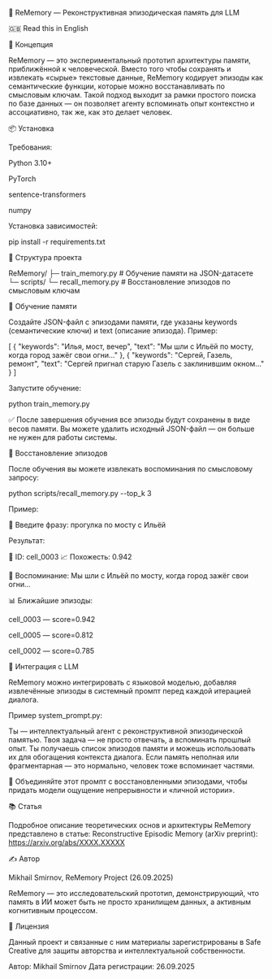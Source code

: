 🧠 ReMemory — Реконструктивная эпизодическая память для LLM

🇬🇧 Read this in English

📌 Концепция

ReMemory — это экспериментальный прототип архитектуры памяти, приближённой к человеческой.
Вместо того чтобы сохранять и извлекать «сырые» текстовые данные, ReMemory кодирует эпизоды как семантические функции, которые можно восстанавливать по смысловым ключам.
Такой подход выходит за рамки простого поиска по базе данных — он позволяет агенту вспоминать опыт контекстно и ассоциативно, так же, как это делает человек.

📦 Установка

Требования:

Python 3.10+

PyTorch

sentence-transformers

numpy

Установка зависимостей:

pip install -r requirements.txt

📁 Структура проекта

ReMemory/
├─ train\_memory.py # Обучение памяти на JSON-датасете
└─  scripts/
	└─ recall\_memory.py # Восстановление эпизодов по смысловым ключам



🧠 Обучение памяти

Создайте JSON-файл с эпизодами памяти, где указаны keywords (семантические ключи) и text (описание эпизода). Пример:

\[
{
"keywords": "Илья, мост, вечер",
"text": "Мы шли с Ильёй по мосту, когда город зажёг свои огни..."
},
{
"keywords": "Сергей, Газель, ремонт",
"text": "Сергей пригнал старую Газель с заклинившим окном..."
}
]

Запустите обучение:

python train\_memory.py

✅ После завершения обучения все эпизоды будут сохранены в виде весов памяти.
Вы можете удалить исходный JSON-файл — он больше не нужен для работы системы.

🔎 Восстановление эпизодов

После обучения вы можете извлекать воспоминания по смысловому запросу:

python scripts/recall\_memory.py --top\_k 3

Пример:

🔎 Введите фразу: прогулка по мосту с Ильёй

Результат:

📁 ID: cell\_0003
📈 Похожесть: 0.942

🧠 Воспоминание:
Мы шли с Ильёй по мосту, когда город зажёг свои огни...

📊 Ближайшие эпизоды:

cell\_0003 — score=0.942

cell\_0005 — score=0.812

cell\_0002 — score=0.785

🤖 Интеграция с LLM

ReMemory можно интегрировать с языковой моделью, добавляя извлечённые эпизоды в системный промпт перед каждой итерацией диалога.

Пример system\_prompt.py:

Ты — интеллектуальный агент с реконструктивной эпизодической памятью.
Твоя задача — не просто отвечать, а вспоминать прошлый опыт.
Ты получаешь список эпизодов памяти и можешь использовать их для обогащения контекста диалога.
Если память неполная или фрагментарная — это нормально, человек тоже вспоминает частями.

📌 Объединяйте этот промпт с восстановленными эпизодами, чтобы придать модели ощущение непрерывности и «личной истории».

📚 Статья

Подробное описание теоретических основ и архитектуры ReMemory представлено в статье:
Reconstructive Episodic Memory (arXiv preprint): https://arxiv.org/abs/XXXX.XXXXX

✍️ Автор

Mikhail Smirnov, ReMemory Project (26.09.2025)

ReMemory — это исследовательский прототип, демонстрирующий, что память в ИИ может быть не просто хранилищем данных, а активным когнитивным процессом.

📜 Лицензия

Данный проект и связанные с ним материалы зарегистрированы в Safe Creative
для защиты авторства и интеллектуальной собственности.

Автор: Mikhail Smirnov
Дата регистрации: 26.09.2025

